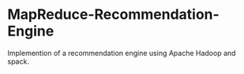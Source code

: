 # MapReduce-Recommendation-Engine
Implemention of a recommendation engine using Apache Hadoop and spack.
